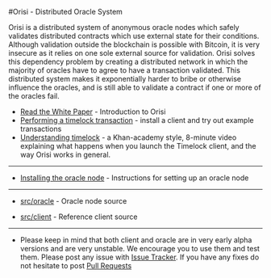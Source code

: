 #Orisi - Distributed Oracle System

Orisi is a distributed system of anonymous oracle nodes which safely validates distributed contracts which use external state for their conditions. Although validation outside the blockchain is possible with Bitcoin, it is very insecure as it relies on one sole external source for validation. Orisi solves this dependency problem by creating a distributed network in which the majority of oracles have to agree to have a transaction validated. This distributed system makes it exponentially harder to bribe or otherwise influence the oracles, and is still able to validate a contract if one or more of the oracles fail.

* [Read the White Paper](https://github.com/orisi/wiki/wiki/Orisi-White-Paper) - Introduction to Orisi
* [Performing a timelock transaction](https://github.com/orisi/wiki/wiki/Performing-a-Timelock-transaction) - install a client and try out example transactions
* [Understanding timelock](https://www.youtube.com/watch?v=boPW1FwNu4c) - a Khan-academy style, 8-minute video explaining what happens when you launch the Timelock client, and the way Orisi works in general.

--------------------

* [Installing the oracle node](https://github.com/orisi/wiki/wiki/Installing-the-oracle-node) - Instructions for setting up an oracle node

---------------------

* [src/oracle](./src/oracle) - Oracle node source

* [src/client](./src/client) - Reference client source

---------------------

* Please keep in mind that both client and oracle are in very early alpha versions and are very unstable. We encourage you to use them and test them. Please post any issue with [Issue Tracker](https://github.com/orisi/orisi/issues). If you have any fixes do not hesitate to post [Pull Requests](https://github.com/orisi/orisi/pulls)
